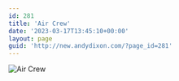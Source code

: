 ```yaml
---
id: 281
title: 'Air Crew'
date: '2023-03-17T13:45:10+00:00'
layout: page
guid: 'http://new.andydixon.com/?page_id=281'
---
```


![Air Crew](https://i0.wp.com/assets.g8x2.ldn.idrivee2-23.com/posters/Air%20Crew%2001.jpg?w=1200&ssl=1 "Air Crew")